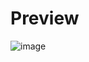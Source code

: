 # Preview
![image](https://github.com/Dawwwei/password-generator/assets/149939695/31e8f2ea-4b45-42cb-849e-bdac6d802c60)
